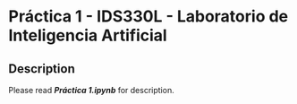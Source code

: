 # Práctica 1 - IDS330L - Laboratorio de Inteligencia Artificial

## Description

Please read ***Práctica 1.ipynb*** for description.
